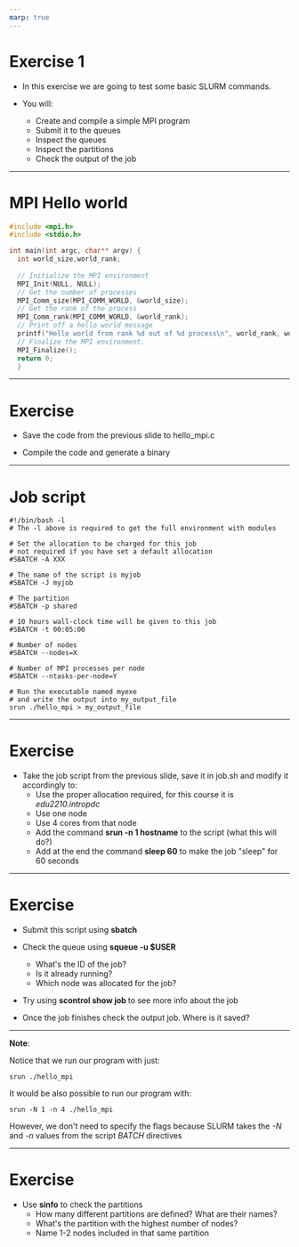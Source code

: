 ```yaml
---
marp: true
---
```


# Exercise 1

* In this exercise we are going to test some basic SLURM commands. 

* You will:
   - Create and compile a simple MPI program
   - Submit it to the queues
   - Inspect the queues
   - Inspect the partitions
   - Check the output of the job


---
# MPI Hello world

```c
#include <mpi.h>
#include <stdio.h>

int main(int argc, char** argv) {
  int world_size,world_rank;
      
  // Initialize the MPI environment
  MPI_Init(NULL, NULL);
  // Get the number of processes
  MPI_Comm_size(MPI_COMM_WORLD, &world_size);
  // Get the rank of the process
  MPI_Comm_rank(MPI_COMM_WORLD, &world_rank);
  // Print off a hello world message
  printf("Hello world from rank %d out of %d process\n", world_rank, world_size);
  // Finalize the MPI environment.
  MPI_Finalize();
  return 0;
  }
```


<style scoped>a { color: #eee; }</style>

<!-- This is presenter note. You can write down notes through HTML comment. -->

---

# Exercise

* Save the code from the previous slide to hello_mpi.c

* Compile the code and generate a binary

---

# Job script

```
#!/bin/bash -l
# The -l above is required to get the full environment with modules

# Set the allocation to be charged for this job
# not required if you have set a default allocation
#SBATCH -A XXX

# The name of the script is myjob
#SBATCH -J myjob

# The partition
#SBATCH -p shared

# 10 hours wall-clock time will be given to this job
#SBATCH -t 00:05:00

# Number of nodes
#SBATCH --nodes=X

# Number of MPI processes per node
#SBATCH --ntasks-per-node=Y

# Run the executable named myexe
# and write the output into my_output_file
srun ./hello_mpi > my_output_file
```
---

# Exercise

* Take the job script from the previous slide, save it in job.sh and modify it accordingly to:
   - Use the proper allocation required, for this course it is *edu2210.intropdc* 
   - Use one node
   - Use 4 cores from that node
   - Add the command **srun -n 1 hostname** to the script (what this will do?)
   - Add at the end the command **sleep 60** to make the job "sleep" for 60 seconds


---

# Exercise

* Submit this script using **sbatch**

* Check the queue using **squeue -u $USER**
   - What's the ID of the job?
   - Is it already running? 
   - Which node was allocated for the job?

* Try using **scontrol show job <job-id>** to see more info about the job

* Once the job finishes check the output job. Where is it saved?

---

**Note**: 

Notice that we run our program with just:

```
srun ./hello_mpi
````

It would be also possible to run our program with:
```
srun -N 1 -n 4 ./hello_mpi
```

However, we don't need to specify the flags because SLURM takes the *-N* and *-n* values from the script *BATCH* directives 

---

# Exercise

* Use **sinfo** to check the partitions
  - How many different partitions are defined? What are their names?
  - What's the partition with the highest number of nodes?
  - Name 1-2 nodes included in that same partition
